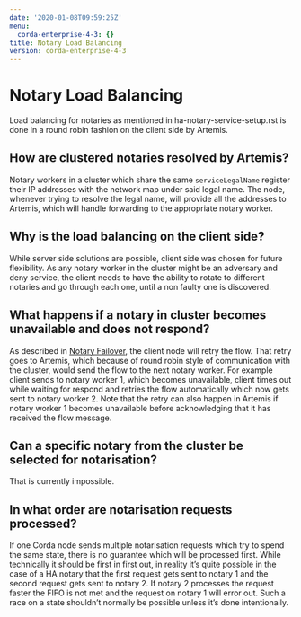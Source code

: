 ```yaml
---
date: '2020-01-08T09:59:25Z'
menu:
  corda-enterprise-4-3: {}
title: Notary Load Balancing
version: corda-enterprise-4-3
---
```



# Notary Load Balancing

Load balancing for notaries as mentioned in ha-notary-service-setup.rst is done in a round robin fashion
            on the client side by Artemis.


## How are clustered notaries resolved by Artemis?

Notary workers in a cluster which share the same `serviceLegalName` register their IP addresses with the network map under said legal name.
                The node, whenever trying to resolve the legal name, will provide all the addresses to Artemis, which will handle forwarding
                to the appropriate notary worker.


## Why is the load balancing on the client side?

While server side solutions are possible, client side was chosen for future flexibility. As any notary worker in the
                cluster might be an adversary and deny service, the client needs to have the ability to rotate to different notaries and go
                through each one, until a non faulty one is discovered.


## What happens if a notary in cluster becomes unavailable and does not respond?

As described in [Notary Failover](notary-failover.md), the client node will retry the flow. That retry goes to Artemis, which because of round
                robin style of communication with the cluster, would send the flow to the next notary worker. For example client sends to notary worker 1, which
                becomes unavailable, client times out while waiting for respond and retries the flow automatically which now gets sent to notary worker 2. Note that
                the retry can also happen in Artemis if notary worker 1 becomes unavailable before acknowledging that it has received the flow message.


## Can a specific notary from the cluster be selected for notarisation?

That is currently impossible.


## In what order are notarisation requests processed?

If one Corda node sends multiple notarisation requests which try to spend the same state, there is no guarantee which will be processed first.
                While technically it should be first in first out, in reality it’s quite possible in the case of a HA notary that the first request gets sent
                to notary 1 and the second request gets sent to notary 2. If notary 2 processes the request faster the FIFO is not met and the request on notary
                1 will error out. Such a race on a state shouldn’t normally be possible unless it’s done intentionally.


